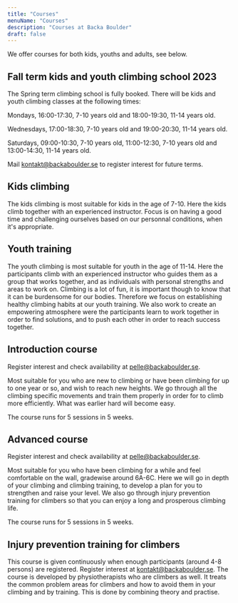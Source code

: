 ```yaml
---
title: "Courses"
menuName: "Courses"
description: "Courses at Backa Boulder"
draft: false
---
```




We offer courses for both kids, youths and adults, see below.
## Fall term kids and youth climbing school 2023

The Spring term climbing school is fully booked.
There will be kids and youth climbing classes at the following times:

Mondays, 16:00-17:30, 7-10 years old and 18:00-19:30, 11-14 years old.  

Wednesdays, 17:00-18:30, 7-10 years old and 19:00-20:30, 11-14 years old.

Saturdays, 09:00-10:30, 7-10 years old, 11:00-12:30, 7-10 years old and 13:00-14:30, 11-14 years old.

Mail kontakt@backaboulder.se to register interest for future terms. 


## Kids climbing

The kids climbing is most suitable for kids in the age of 7-10. Here the kids climb together with an experienced instructor. Focus is on having a good time and challenging ourselves based on our personnal conditions, when it's appropriate.

## Youth training

The youth climbing is most suitable for youth in the age of 11-14. Here the participants climb with an experienced instructor who guides them as a group that works together, and as individuals with personal strengths and areas to work on. Climbing is a lot of fun, it is important though to know that it can be burdensome for our bodies. Therefore we focus on establishing healthy climbing habits at our youth training. We also work to create an empowering atmosphere were the participants learn to work together in order to find solutions, and to push each other in order to reach success together.   

## Introduction course

Register interest and check availability at pelle@backaboulder.se.

Most suitable for you who are new to climbing or have been climbing for up to one year or so, and wish to reach new heights. We go through all the climbing specific movements and train them properly in order for to climb more efficiently. What was earlier hard will become easy.

The course runs for 5 sessions in 5 weeks. 

## Advanced course

Register interest and check availability at pelle@backaboulder.se.

Most suitable for you who have been climbing for a while and feel comfortable on the wall, gradewise around 6A-6C. Here we will go in depth of your climbing and climbing training, to develop a plan for you to strengthen and raise your level. We also go through injury prevention training for climbers so that you can enjoy a long and prosperous climbing life.

The course runs for 5 sessions in 5 weeks. 

## Injury prevention training for climbers

This course is given continuously when enough participants (around 4-8 persons) are registered. Register interest at kontakt@backaboulder.se. 
The course is developed by physiotherapists who are climbers as well. It treats the common problem areas for climbers and how to avoid them in your climbing and by training. This is done by combining theory and practise. 
